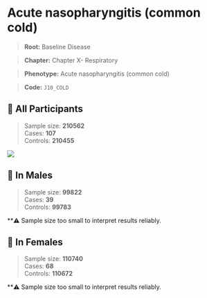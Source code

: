 # Acute nasopharyngitis (common cold)

> **Root:** Baseline Disease  

> **Chapter:** Chapter X- Respiratory  

> **Phenotype:** Acute nasopharyngitis (common cold)  

> **Code:** `J10_COLD`

## 🧪 All Participants  
> Sample size: **210562**  
> Cases: **107**  
> Controls: **210455**
<img src="/Disease/Figures/ALL/Baseline/J10_COLD.png"/>
<CsvTable src="/public/Disease/Data/ALL/Baseline/LG_J10_COLD.csv" label="🔍 View full results" />

## 👨 In Males  
> Sample size: **99822**  
> Cases: **39**  
> Controls: **99783**

**⚠️ Sample size too small to interpret results reliably.

## 👩 In Females  
> Sample size: **110740**  
> Cases: **68**  
> Controls: **110672**

**⚠️ Sample size too small to interpret results reliably.
